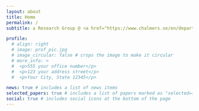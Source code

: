 ```yaml
---
layout: about
title: Home
permalink: /
subtitle: a Research Group @ <a href="https://www.chalmers.se/en/departments/cse/our-research/data-science-and-ai/"> Division of Data Science and AI </a>, <a href="https://www.chalmers.se"> Chalmers University of Technology</a> in <i class="fa-solid fa-cloud-rain"></i> Gothenburg <i class="fa-solid fa-rainbow"></i> , Sweden. 

profile:
  # align: right
  # image: prof_pic.jpg
  # image_circular: false # crops the image to make it circular
  # more_info: >
  #  <p>555 your office number</p>
  #  <p>123 your address street</p>
  #  <p>Your City, State 12345</p>

news: true # includes a list of news items
selected_papers: true # includes a list of papers marked as "selected={true}"
social: true # includes social icons at the bottom of the page
---
```

